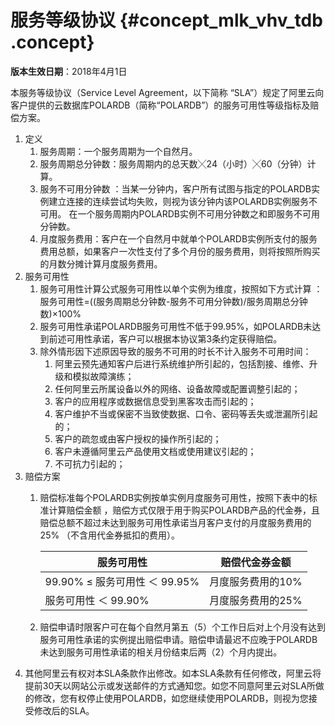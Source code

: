 # 服务等级协议 {#concept_mlk_vhv_tdb .concept}

**版本生效日期**：2018年4月1日

本服务等级协议（Service Level Agreement，以下简称 “SLA”）规定了阿里云向客户提供的云数据库POLARDB（简称“POLARDB”）的服务可用性等级指标及赔偿方案。

1.  定义
    1.  服务周期：一个服务周期为一个自然月。
    2.  服务周期总分钟数：服务周期内的总天数╳24（小时）╳60（分钟）计算。
    3.  服务不可用分钟数 ：当某一分钟内，客户所有试图与指定的POLARDB实例建立连接的连续尝试均失败，则视为该分钟内该POLARDB实例服务不可用。 在一个服务周期内POLARDB实例不可用分钟数之和即服务不可用分钟数。
    4.  月度服务费用：客户在一个自然月中就单个POLARDB实例所支付的服务费用总额，如果客户一次性支付了多个月份的服务费用，则将按照所购买的月数分摊计算月度服务费用。
2.  服务可用性
    1.  服务可用性计算公式服务可用性以单个实例为维度，按照如下方式计算 ：服务可用性=\(\(服务周期总分钟数-服务不可用分钟数\)/服务周期总分钟数\)×100%
    2.  服务可用性承诺POLARDB服务可用性不低于99.95%，如POLARDB未达到前述可用性承诺，客户可以根据本协议第3条约定获得赔偿。
    3.  除外情形因下述原因导致的服务不可用的时长不计入服务不可用时间：
        1.  阿里云预先通知客户后进行系统维护所引起的，包括割接、维修、升级和模拟故障演练；
        2.  任何阿里云所属设备以外的网络、设备故障或配置调整引起的；
        3.  客户的应用程序或数据信息受到黑客攻击而引起的；
        4.  客户维护不当或保密不当致使数据、口令、密码等丢失或泄漏所引起的；
        5.  客户的疏忽或由客户授权的操作所引起的；
        6.  客户未遵循阿里云产品使用文档或使用建议引起的；
        7.  不可抗力引起的；
3.  赔偿方案
    1.  赔偿标准每个POLARDB实例按单实例月度服务可用性，按照下表中的标准计算赔偿金额 ，赔偿方式仅限于用于购买POLARDB产品的代金券，且赔偿总额不超过未达到服务可用性承诺当月客户支付的月度服务费用的25% （不含用代金券抵扣的费用）。

        |服务可用性|赔偿代金券金额|
        |-----|-------|
        |99.90% ≤ 服务可用性 ＜ 99.95%|月度服务费用的10%|
        |服务可用性 ＜ 99.90%|月度服务费用的25%|

    2.  赔偿申请时限客户可在每个自然月第五（5）个工作日后对上个月没有达到服务可用性承诺的实例提出赔偿申请。赔偿申请最迟不应晚于POLARDB未达到服务可用性承诺的相关月份结束后两（2）个月内提出。
4.  其他阿里云有权对本SLA条款作出修改。如本SLA条款有任何修改，阿里云将提前30天以网站公示或发送邮件的方式通知您。如您不同意阿里云对SLA所做的修改，您有权停止使用POLARDB，如您继续使用POLARDB，则视为您接受修改后的SLA。

